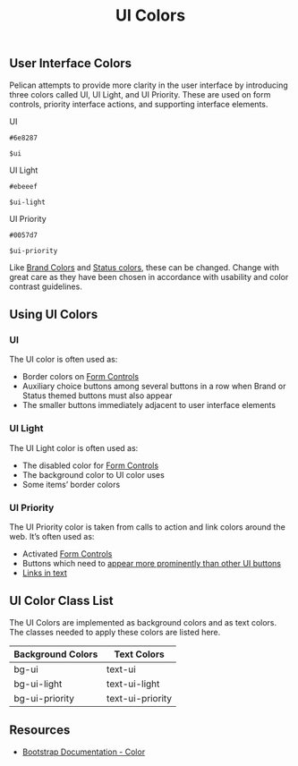 ﻿---
title: UI Colors
summary: Pelican uses UI colors to help define important interface cues.
tags: color
layout: guide
eleventyNavigation:
  key: UI Colors
  parent: Foundation
  order: 3
  excerpt: Pelican uses UI colors to help define important interface cues.
  img: /img/illustrations/illus-ui-colors.svg
---

## User Interface Colors

Pelican attempts to provide more clarity in the user interface by introducing three colors called UI, UI Light, and UI Priority. These are used on form controls, priority interface actions, and supporting interface elements.

<div class="row mb-12">
    <div class="col-md-6 col-xl-3">
        <div class="card border-0">
            <div class="bg-ui rounded-top pd-color-block"></div>
            <div class="card-body">
                <p class="mb-0 fw-bold">UI</p>
                <p class="mb-0"><code>#6e8287</code></p>
                <p class="mb-0"><code>$ui</code></p>
            </div>
        </div>
    </div>
    <div class="col-md-6 col-xl-3">
        <div class="card border-0">
            <div class="bg-ui-light rounded-top pd-color-block"></div>
            <div class="card-body">
                <p class="mb-0 fw-bold">UI Light</p>
                <p class="mb-0"><code>#ebeeef</code></p>
                <p class="mb-0"><code>$ui-light</code></p>
            </div>
        </div>
    </div>
    <div class="col-md-6 col-xl-3">
        <div class="card border-0">
            <div class="bg-ui-priority rounded-top pd-color-block"></div>
            <div class="card-body">
                <p class="mb-0 fw-bold">UI Priority</p>
                <p class="mb-0"><code>#0057d7</code></p>
                <p class="mb-0"><code>$ui-priority</code></p>
            </div>
        </div>
    </div>
</div>

Like [Brand Colors](/foundation/status-colors) and [Status colors](/foundation/status-colors), these can be changed. Change with great care as they have been chosen in accordance with usability and color contrast guidelines.

## Using UI Colors

### UI

The UI color is often used as:

- Border colors on [Form Controls](/form-controls/)
- Auxiliary choice buttons among several buttons in a row when Brand or Status themed buttons must also appear
- The smaller buttons immediately adjacent to user interface elements

### UI Light

The UI Light color is often used as:

- The disabled color for [Form Controls](/form-controls/)
- The background color to UI color uses
- Some items’ border colors

### UI Priority

The UI Priority color is taken from calls to action and link colors around the web. It’s often used as:

- Activated [Form Controls](/form-controls/)
- Buttons which need to [appear more prominently than other UI buttons](/foundation/ui-colors/#ui-vs-ui-blue)
- [Links in text](/accessibility/about-accessibility/)

## UI Color Class List

The UI Colors are implemented as background colors and as text colors. The classes needed to apply these colors are listed here.

<table class="table table-striped mb-12">
    <thead>
        <tr>
            <th>Background Colors</th>
            <th>Text Colors</th>
        </tr>
    </thead>
    <tbody class="h5">
        <tr>
            <td><span class="badge badge-ui">bg-ui</span></td>
            <td><span class="badge bg-transparent text-ui">text-ui</span></td>
        </tr> 
        <tr>
            <td><span class="badge bg-ui-light">bg-ui-light</span></td>
            <td><span class="badge bg-transparent text-ui-light">text-ui-light</span></td>
        </tr> 
        <tr>
            <td><span class="badge bg-ui-priority">bg-ui-priority</span></td>
            <td><span class="badge bg-transparent text-ui-priority">text-ui-priority</span></td>
        </tr>                                
    </tbody>
</table>

## Resources

- [Bootstrap Documentation - Color](https://getbootstrap.com/docs/5.2/utilities/colors/)
